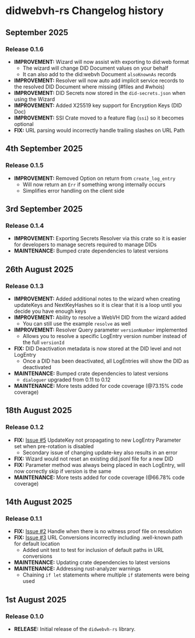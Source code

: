 # didwebvh-rs Changelog history

## September 2025

### Release 0.1.6

* **IMPROVEMENT:** Wizard will now assist with exporting to did:web format
  * The wizard will change DID Document values on your behalf
  * It can also add to the did:webvh Document `alsoKnownAs` records
* **IMPROVEMENT:** Resolver will now auto add implicit service records to the
resolved DID Document where missing (#files and #whois)
* **IMPROVEMENT:** DID Secrets now stored in the `did-secrets.json` when using the
Wizard
* **IMPROVEMENT:** Added X25519 key support for Encryption Keys (DID Doc)
* **IMPROVEMENT:** SSI Crate moved to a feature flag (`ssi`) so it becomes optional
* **FIX:** URL parsing would incorrectly handle trailing slashes on URL Path

## 4th September 2025

### Release 0.1.5

* **IMPROVEMENT:** Removed Option on return from `create_log_entry`
  * Will now return an `Err` if something wrong internally occurs
  * Simplifies error handling on the client side

## 3rd September 2025

### Release 0.1.4

* **IMPROVEMENT:** Exporting Secrets Resolver via this crate so it is easier for
developers to manage secrets required to manage DIDs
* **MAINTENANCE:** Bumped crate dependencies to latest versions

## 26th August 2025

### Release 0.1.3

* **IMPROVEMENT:** Added additional notes to the wizard when creating updateKeys
and NextKeyHashes so it is clear that it is a loop until you decide you have
enough keys
* **IMPROVEMENT:** Ability to resolve a WebVH DID from the wizard added
  * You can still use the example `resolve` as well
* **IMPROVEMENT:** Resolver Query parameter `versionNumber` implemented
  * Allows you to resolve a specific LogEntry version number instead of the full
  `versionId`
* **FIX:** DID Deactivation metadata is now stored at the DID level and not LogEntry
  * Once a DID has been deactivated, all LogEntries will show the DID as deactivated
* **MAINTENANCE:** Bumped crate dependencies to latest versions
  * `dialoguer` upgraded from 0.11 to 0.12
* **MAINTENANCE:** More tests added for code coverage (@73.15% code coverage)

## 18th August 2025

### Release 0.1.2

* **FIX:** [Issue #5](https://github.com/decentralized-identity/didwebvh-rs/issues/5)
UpdateKey not propagating to new LogEntry Parameter set when pre-rotation is disabled
  * Secondary issue of changing update-key also results in an error
* **FIX:** Wizard would not reset an existing did.jsonl file for a new DID
* **FIX:** Parameter method was always being placed in each LogEntry, will now
correctly skip if version is the same
* **MAINTENANCE:** More tests added for code coverage (@66.78% code coverage)

## 14th August 2025

### Release 0.1.1

* **FIX:** [Issue #2](https://github.com/decentralized-identity/didwebvh-rs/issues/2)
Handle when there is no witness proof file on resolution
* **FIX:** [Issue #3](https://github.com/decentralized-identity/didwebvh-rs/issues/3)
URL Conversions incorrectly including .well-known path for default location
  * Added unit test to test for inclusion of default paths in URL conversions
* **MAINTENANCE:** Updating crate dependencies to latest versions
* **MAINTENANCE:** Addressing rust-analyzer warnings
  * Chaining `if let` statements where multiple `if` statements were being used

## 1st August 2025

### Release 0.1.0

* **RELEASE:** Initial release of the `didwebvh-rs` library.
